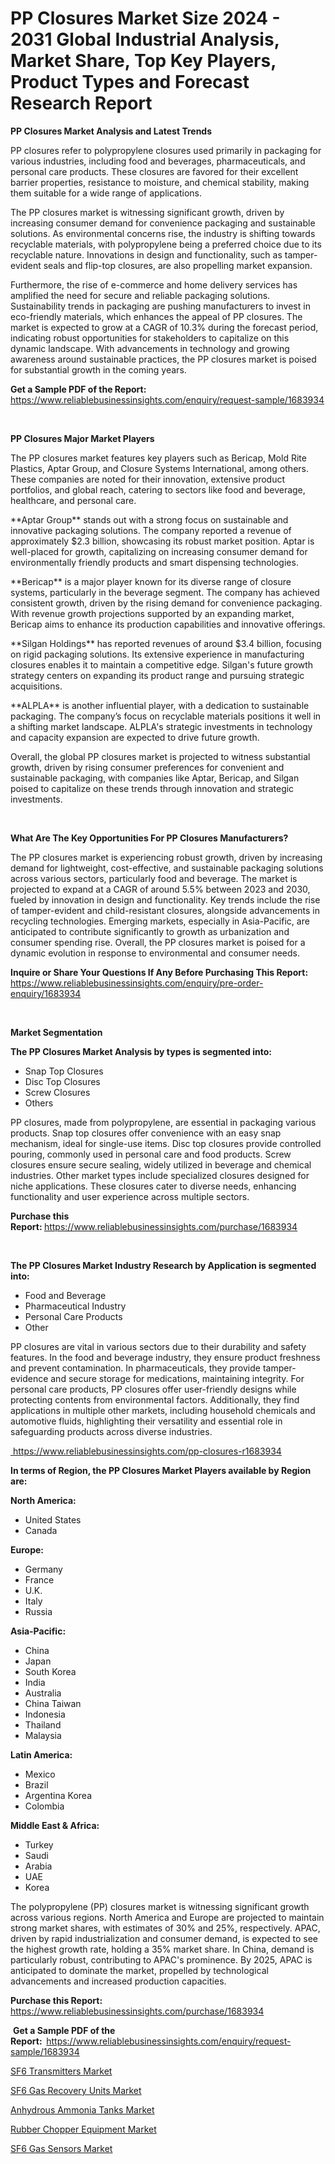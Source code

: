 <p><h1>PP Closures Market Size 2024 - 2031 Global Industrial Analysis, Market Share, Top Key Players, Product Types and Forecast Research Report</h1></p><p><strong>PP Closures Market Analysis and Latest Trends</strong></p>
<p><p>PP closures refer to polypropylene closures used primarily in packaging for various industries, including food and beverages, pharmaceuticals, and personal care products. These closures are favored for their excellent barrier properties, resistance to moisture, and chemical stability, making them suitable for a wide range of applications.</p><p>The PP closures market is witnessing significant growth, driven by increasing consumer demand for convenience packaging and sustainable solutions. As environmental concerns rise, the industry is shifting towards recyclable materials, with polypropylene being a preferred choice due to its recyclable nature. Innovations in design and functionality, such as tamper-evident seals and flip-top closures, are also propelling market expansion.</p><p>Furthermore, the rise of e-commerce and home delivery services has amplified the need for secure and reliable packaging solutions. Sustainability trends in packaging are pushing manufacturers to invest in eco-friendly materials, which enhances the appeal of PP closures. The market is expected to grow at a CAGR of 10.3% during the forecast period, indicating robust opportunities for stakeholders to capitalize on this dynamic landscape. With advancements in technology and growing awareness around sustainable practices, the PP closures market is poised for substantial growth in the coming years.</p></p>
<p><strong>Get a Sample PDF of the Report:&nbsp;</strong> <a href="https://www.reliablebusinessinsights.com/enquiry/request-sample/1683934?utm_campaign=62&utm_medium=2&utm_source=Github&utm_content=ia&utm_term=15102024&utm_id=pp-closures">https://www.reliablebusinessinsights.com/enquiry/request-sample/1683934</a></p>
<p>&nbsp;</p>
<p><strong>PP Closures Major Market Players</strong></p>
<p><p>The PP closures market features key players such as Bericap, Mold Rite Plastics, Aptar Group, and Closure Systems International, among others. These companies are noted for their innovation, extensive product portfolios, and global reach, catering to sectors like food and beverage, healthcare, and personal care.</p><p>**Aptar Group** stands out with a strong focus on sustainable and innovative packaging solutions. The company reported a revenue of approximately $2.3 billion, showcasing its robust market position. Aptar is well-placed for growth, capitalizing on increasing consumer demand for environmentally friendly products and smart dispensing technologies.</p><p>**Bericap** is a major player known for its diverse range of closure systems, particularly in the beverage segment. The company has achieved consistent growth, driven by the rising demand for convenience packaging. With revenue growth projections supported by an expanding market, Bericap aims to enhance its production capabilities and innovative offerings.</p><p>**Silgan Holdings** has reported revenues of around $3.4 billion, focusing on rigid packaging solutions. Its extensive experience in manufacturing closures enables it to maintain a competitive edge. Silgan's future growth strategy centers on expanding its product range and pursuing strategic acquisitions.</p><p>**ALPLA** is another influential player, with a dedication to sustainable packaging. The company’s focus on recyclable materials positions it well in a shifting market landscape. ALPLA's strategic investments in technology and capacity expansion are expected to drive future growth.</p><p>Overall, the global PP closures market is projected to witness substantial growth, driven by rising consumer preferences for convenient and sustainable packaging, with companies like Aptar, Bericap, and Silgan poised to capitalize on these trends through innovation and strategic investments.</p></p>
<p>&nbsp;</p>
<p><strong>What Are The Key Opportunities For PP Closures Manufacturers?</strong></p>
<p><p>The PP closures market is experiencing robust growth, driven by increasing demand for lightweight, cost-effective, and sustainable packaging solutions across various sectors, particularly food and beverage. The market is projected to expand at a CAGR of around 5.5% between 2023 and 2030, fueled by innovation in design and functionality. Key trends include the rise of tamper-evident and child-resistant closures, alongside advancements in recycling technologies. Emerging markets, especially in Asia-Pacific, are anticipated to contribute significantly to growth as urbanization and consumer spending rise. Overall, the PP closures market is poised for a dynamic evolution in response to environmental and consumer needs.</p></p>
<p><strong>Inquire or Share Your Questions If Any Before Purchasing This Report:</strong> <a href="https://www.reliablebusinessinsights.com/enquiry/pre-order-enquiry/1683934?utm_campaign=62&utm_medium=2&utm_source=Github&utm_content=ia&utm_term=15102024&utm_id=pp-closures">https://www.reliablebusinessinsights.com/enquiry/pre-order-enquiry/1683934</a></p>
<p>&nbsp;</p>
<p><strong>Market Segmentation</strong></p>
<p><strong>The PP Closures Market Analysis by types is segmented into:</strong></p>
<p><ul><li>Snap Top Closures</li><li>Disc Top Closures</li><li>Screw Closures</li><li>Others</li></ul></p>
<p><p>PP closures, made from polypropylene, are essential in packaging various products. Snap top closures offer convenience with an easy snap mechanism, ideal for single-use items. Disc top closures provide controlled pouring, commonly used in personal care and food products. Screw closures ensure secure sealing, widely utilized in beverage and chemical industries. Other market types include specialized closures designed for niche applications. These closures cater to diverse needs, enhancing functionality and user experience across multiple sectors.</p></p>
<p><strong>Purchase this Report:&nbsp;</strong><a href="https://www.reliablebusinessinsights.com/purchase/1683934?utm_campaign=62&utm_medium=2&utm_source=Github&utm_content=ia&utm_term=15102024&utm_id=pp-closures">https://www.reliablebusinessinsights.com/purchase/1683934</a></p>
<p>&nbsp;</p>
<p><strong>The PP Closures Market Industry Research by Application is segmented into:</strong></p>
<p><ul><li>Food and Beverage</li><li>Pharmaceutical Industry</li><li>Personal Care Products</li><li>Other</li></ul></p>
<p><p>PP closures are vital in various sectors due to their durability and safety features. In the food and beverage industry, they ensure product freshness and prevent contamination. In pharmaceuticals, they provide tamper-evidence and secure storage for medications, maintaining integrity. For personal care products, PP closures offer user-friendly designs while protecting contents from environmental factors. Additionally, they find applications in multiple other markets, including household chemicals and automotive fluids, highlighting their versatility and essential role in safeguarding products across diverse industries.</p></p>
<p><a href="https://www.reliablebusinessinsights.com/pp-closures-r1683934?utm_campaign=62&utm_medium=2&utm_source=Github&utm_content=ia&utm_term=15102024&utm_id=pp-closures">&nbsp;https://www.reliablebusinessinsights.com/pp-closures-r1683934</a></p>
<p><strong>In terms of Region, the PP Closures Market Players available by Region are:</strong></p>
<p>
    <p> <strong> North America: </strong>
        <ul>
            <li>United States</li>
            <li>Canada</li>
        </ul>
        </p> 
    <p> <strong> Europe: </strong>
        <ul>
            <li>Germany</li>
            <li>France</li>
            <li>U.K.</li>
            <li>Italy</li>
            <li>Russia</li>
        </ul>
        </p> 
    <p> <strong> Asia-Pacific: </strong>
        <ul>
            <li>China</li>
            <li>Japan</li>
            <li>South Korea</li>
            <li>India</li>
            <li>Australia</li>
            <li>China Taiwan</li>
            <li>Indonesia</li>
            <li>Thailand</li>
            <li>Malaysia</li>
        </ul>
        </p> 
    <p> <strong> Latin America: </strong>
        <ul>
            <li>Mexico</li>
            <li>Brazil</li>
            <li>Argentina Korea</li>
            <li>Colombia</li>
        </ul>
        </p> 
    <p> <strong> Middle East & Africa: </strong>
        <ul>
            <li>Turkey</li>
            <li>Saudi</li>
            <li>Arabia</li>
            <li>UAE</li>
            <li>Korea</li>
        </ul>
    </p>
    </p>
<p><p>The polypropylene (PP) closures market is witnessing significant growth across various regions. North America and Europe are projected to maintain strong market shares, with estimates of 30% and 25%, respectively. APAC, driven by rapid industrialization and consumer demand, is expected to see the highest growth rate, holding a 35% market share. In China, demand is particularly robust, contributing to APAC's prominence. By 2025, APAC is anticipated to dominate the market, propelled by technological advancements and increased production capacities.</p></p>
<p><strong>Purchase this Report: </strong><a href="https://www.reliablebusinessinsights.com/purchase/1683934?utm_campaign=62&utm_medium=2&utm_source=Github&utm_content=ia&utm_term=15102024&utm_id=pp-closures">https://www.reliablebusinessinsights.com/purchase/1683934</a></p>
<p>&nbsp;<strong>Get a Sample PDF of the Report:&nbsp;&nbsp;</strong><a href="https://www.reliablebusinessinsights.com/enquiry/request-sample/1683934?utm_campaign=62&utm_medium=2&utm_source=Github&utm_content=ia&utm_term=15102024&utm_id=pp-closures">https://www.reliablebusinessinsights.com/enquiry/request-sample/1683934</a></p>
<p><strong></strong></p>
<p><p><a href="https://www.linkedin.com/pulse/sf6-transmitters-mosaic-piecing-together-global-market-dynamics-ulvef?trk=public_post_embed_feed-article-content&utm_campaign=62&utm_medium=2&utm_source=Github&utm_content=ia&utm_term=15102024&utm_id=pp-closures">SF6 Transmitters Market</a></p><p><a href="https://www.linkedin.com/pulse/global-sf6-gas-recovery-units-market-opportunities-challenges2024-buigf?trk=public_post_embed_feed-article-content&utm_campaign=62&utm_medium=2&utm_source=Github&utm_content=ia&utm_term=15102024&utm_id=pp-closures">SF6 Gas Recovery Units Market</a></p><p><a href="https://github.com/MCGEE-CRANECaitlyn/Market-Research-Report-List-1/blob/main/anhydrous-ammonia-tanks-market.md?utm_campaign=62&utm_medium=2&utm_source=Github&utm_content=ia&utm_term=15102024&utm_id=pp-closures">Anhydrous Ammonia Tanks Market</a></p><p><a href="https://github.com/abbiewimld/Market-Research-Report-List-1/blob/main/rubber-chopper-equipment-market.md?utm_campaign=62&utm_medium=2&utm_source=Github&utm_content=ia&utm_term=15102024&utm_id=pp-closures">Rubber Chopper Equipment Market</a></p><p><a href="https://www.linkedin.com/pulse/emerging-opportunities-challenges-global-sf6-gas-sensors-market-6bdkf?trk=public_post_embed_feed-article-content&utm_campaign=62&utm_medium=2&utm_source=Github&utm_content=ia&utm_term=15102024&utm_id=pp-closures">SF6 Gas Sensors Market</a></p></p>
